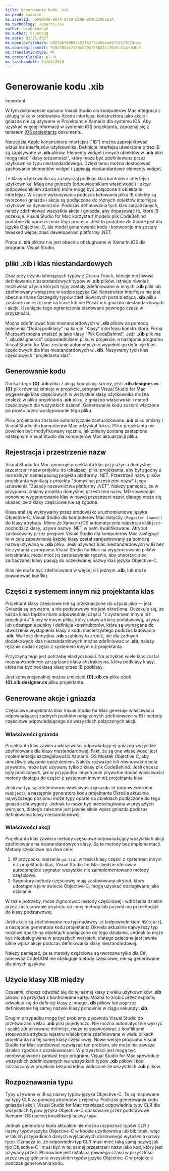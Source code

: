 ```yaml
---
title: Generowanie kodu .xib
ms.prod: xamarin
ms.assetid: 365991A8-E07A-0420-D28E-BC4D32065E1A
ms.technology: xamarin-ios
author: bradumbaugh
ms.author: brumbaug
ms.date: 03/21/2017
ms.openlocfilehash: b887dbf09693452f62f744669ad9713927020cea
ms.sourcegitcommit: 945df041e2180cb20af08b83cc703ecd1aedc6b0
ms.translationtype: MT
ms.contentlocale: pl-PL
ms.lasthandoff: 04/04/2018
---
```

# <a name="xib-code-generation"></a>Generowanie kodu .xib

> [!IMPORTANT]
>  W tym dokumencie opisano Visual Studio dla komputerów Mac integracji z usługą tylko w środowisku Xcode interfejsu konstruktora jako akcje i gniazda nie są używane w Projektancie Xamarin dla systemu iOS. Aby uzyskać więcej informacji w systemie iOS projektanta, zapoznaj się z tematem [iOS projektanta](~/ios/user-interface/designer/index.md) dokumentu.

Narzędzia Apple konstruktora interfejsu ("IB") można zaprojektować wizualnie interfejsów użytkownika. Definicje interfejsu utworzone przez IB są zapisywane w **.xib** plików. Elementy widget i innych obiektów w **.xib** pliki mogą mieć "klasy tożsamości", który może być zdefiniowana przez użytkownika typu niestandardowego. Dzięki temu można dostosować zachowanie elementów widget i zapisują niestandardowe elementy widget.

Te klasy użytkownika są zazwyczaj podklas klas kontrolera interfejsu użytkownika. Mają one *gniazda* (odpowiednikiem właściwości) i *akcje* (odpowiednikiem zdarzeń) które mogą być połączone z obiektami interfejsu. W czasie wykonywania podczas ładowania pliku IB obiekty są tworzone i gniazda i akcje są podłączone do różnych obiektów interfejsu użytkownika dynamicznie. Podczas definiowania tych klas zarządzanych, należy zdefiniować wszystkie akcje i gniazda, aby dopasować te, które IB oczekuje. Visual Studio for Mac korzysta z modelu plik CodeBehind podobne do uproszczenia tego procesu. Jest to podobne do Xcode jest dla języka Objective-C, ale model generowanie kodu i konwencje ma zostały tweaked więcej znać deweloperom platformy .NET.

Praca z **.xib** plików nie jest obecnie obsługiwane w Xamarin.iOS dla programu Visual Studio.

## <a name="xib-files-and-custom-classes"></a>pliki .xib i klas niestandardowych

Oraz przy użyciu istniejących typów z Cocoa Touch, istnieje możliwość definiowania niestandardowych typów w **.xib** plików. Istnieje również możliwość użycia których typy zostały zdefiniowane w innych **.xib** pliki lub zdefiniowany wyłącznie w kodzie języka C#. Konstruktor interfejsu nie jest obecnie znane Szczegóły typów zdefiniowanych poza bieżącą **.xib** pliku zostanie umieszczone na liście lub nie Pokaż ich gniazda niestandardowych i akcje. Usunięcie tego ograniczenia planowane pewnego czasu w przyszłości.

Można zdefiniować klas niestandardowych w **.xib** plików za pomocą polecenia "Dodaj podklasy" na karcie "Klasy" interfejsu konstruktora. Firma Microsoft można znaleźć je jako klasy "Plik CodeBehind". Jeśli **.xib** plik ma ". xib.designer.cs" odpowiednikiem pliku w projekcie, a następnie programu Visual Studio for Mac zostanie automatycznie wypełnić go definicje klas częściowych dla klas niestandardowych w **.xib**. Nazywamy tych klas częściowych "projektanta klas".

## <a name="generating-code"></a>Generowanie kodu

Dla każdego **{0} .xib** pliku z akcją kompilacji *strony*, jeśli **.xib.designer.cs {0}** plik również istnieje w projekcie, program Visual Studio for Mac wygeneruje klas częściowych w wszystkie klasy użytkownika można znaleźć w pliku projektanta **.xib** pliku, z gniazda właściwości i metod częściowych dla wszystkich działań. Generowanie kodu zostało włączone po prostu przez występowanie tego pliku.

Pliku projektanta zostanie automatycznie zaktualizowane **.xib** pliku zmiany i Visual Studio dla komputerów Mac odzyskał fokus. Pliku projektanta nie powinien być modyfikowany ręcznie, jak zmiany zostaną zastąpione następnym Visual Studio dla komputerów Mac aktualizacji pliku.

## <a name="registration-and-namespaces"></a>Rejestracja i przestrzenie nazw

Visual Studio for Mac generuje projektanta klas przy użyciu domyślnej przestrzeni nazw projektu do lokalizacji pliku projektanta, aby był zgodny z normalnym namespacing projektu platformy .NET. Przestrzeń nazw plików projektanta wynikają z projektu "domyślnej przestrzeni nazw" i jego ustawienia "Zasady nazewnictwa platformy .NET". Należy pamiętać, że w przypadku zmiany projektu domyślnej przestrzeni nazw, MD spowoduje ponowne wygenerowanie klas w nowej przestrzeni nazw, dlatego może się okazać, że z klasy częściowe nie są zgodne.

Klasa stał się wykrywalny przez środowisko uruchomieniowe języka Objective-C, Visual Studio dla komputerów Mac dotyczy `[Register (name)]` do klasy atrybutu. Mimo że Xamarin.iOS automatycznie rejestruje `NSObject`-pochodzi z klasy, używa nazwy .NET w pełni kwalifikowane. Atrybut zastosowany przez program Visual Studio dla komputerów Mac zastępuje to w celu zapewnienia każdej klasy został zarejestrowany za pomocą nazwę używaną w **.xib** pliku. Jeśli używasz klas niestandardowych w IB bez korzystania z programu Visual Studio for Mac na wygenerowanie plików projektanta, może mieć jej zastosowania ręcznie, aby utworzyć sieci zarządzanej klasy pasują do oczekiwanej nazwy klas języka Objective-C.

Klas nie może być zdefiniowana w więcej niż jednym **.xib**, lub może powodować konflikt.

## <a name="non-designer-class-parts"></a>Części z systemem innym niż projektanta klas

Projektant klasy częściowe nie są przeznaczone do użycia jako — jest. Gniazda są prywatne, a nie podstawowy nie jest określona. Oczekuje się, że każda klasa będzie miało odpowiedniej części "z systemem innym niż projektanta" klasy w innym pliku, który ustawia klasę podstawową, używa lub udostępnia punkty i definiuje konstruktorów, które są wymagane do utworzenia wystąpienia klasy z kodu macierzystego podczas ładowania **.xib**. Wartość domyślna **.xib** szablony to zrobić, ale dla żadnych dodatkowych klas niestandardowych można zdefiniować w **.xib**, należy ręcznie dodać części z systemem innym niż projektanta.

Przyczyną tego jest potrzebę elastyczności. Na przykład wiele klas został można wspólnego zarządzane klasa abstrakcyjna, która podklasy klasy, która ma być podklasą klasy przez IB podklasy.

Jest konwencjonalnej można umieścić **{0}.xib.cs** pliku obok **{0}.xib.designer.cs** pliku projektanta.

<a name="generated" />

## <a name="generated-actions-and-outlets"></a>Generowane akcje i gniazda

Częściowe projektanta klas Visual Studio for Mac generuje właściwości odpowiadającej żadnych punktów połączonych zdefiniowane w IB i metody częściowe odpowiadającego do wszystkich połączonych akcji.

### <a name="outlet-properties"></a>Właściwości gniazda

Projektanta klas zawiera właściwości odpowiadającej gniazda wszystkie zdefiniowane dla klasy niestandardowej. Fakt, że są one właściwości jest implementacja szczegółowości Xamarin.iOS Mostek Objective C, aby umożliwić wiązanie opóźnieniem. Należy rozważyć ich równoważne pola prywatne, może być używany tylko z klasy plik CodeBehind. Jeśli chcesz były publicznych, jak w przypadku innych pole prywatne dodać właściwości metody dostępu do części z systemem innym niż projektanta klas.

Jeśli ma typ są zdefiniowane właściwości gniazda `id` (odpowiednikiem `NSObject`), a następnie generatora kodu projektanta Określa aktualnie najwyższego poziomu może typy oparte na obiektach podłączone do tego gniazda dla wygody.
Jednak to może być nieobsługiwana w przyszłych wersjach, dlatego zalecane jest jawnie silnie wpisz gniazda podczas definiowania klasy niestandardowej.

### <a name="action-properties"></a>Właściwości akcji

Projektanta klas zawiera metody częściowe odpowiadający wszystkich akcji zdefiniowane na niestandardowych klasy. Są to metody bez implementacji. Metody częściowe ma dwa cele:

1.  W przypadku wpisania `partial` w treści klasy części z systemem innym niż projektanta klas, Visual Studio for Mac będzie oferować autocomplete sygnatur wszystkie nie zaimplementowano metody częściowe.
2.  Sygnatury metody częściowej mają zastosowany atrybut, który udostępnia je w świecie Objective-C, mogą uzyskać obsługiwane jako działanie.


W razie potrzeby, może zignorować metody częściowej i wdrożenia działań przez zastosowanie atrybutu do innej metody lub pozwól mu przechodzić do klasy podstawowej.

Jeśli akcje są zdefiniowane ma typ nadawcy `id` (odpowiednikiem `NSObject`), a następnie generatora kodu projektanta Określa aktualnie najwyższy typ możliwe oparte na obiektach podłączone do tego działania. Jednak to może być nieobsługiwana w przyszłych wersjach, dlatego zalecane jest jawnie silnie wpisz akcje podczas definiowania klasy niestandardowej.

Należy pamiętać, że te metody częściowe są tworzone tylko dla C#, ponieważ CodeDOM nie obsługuje metody częściowe, nie są generowane dla innych języków.

## <a name="cross-xib-class-usage"></a>Użycie klasy XIB między

Czasami, chcesz odwołać się do tej samej klasy z wielu użytkowników **.xib** plików, na przykład z kontrolerami kartę. Można to zrobić przez explictly odwołuje się do definicji klasy z innego **.xib** plików lub poprzez definiowanie tej samej nazwie klasy ponownie w ciągu sekundy **.xib**.

Drugim przypadku mogą być problemy z powodu Visual Studio do przetwarzania Mac **.xib** pliki pojedynczo. Nie można automatycznie wykryć i scalić zduplikowane definicje, może to spowodować z konfliktami stosowania atrybutu rejestru wielokrotnie zdefiniowane w wielu plikach projektanta na tej samej klasy częściowej. Nowe wersje programu Visual Studio for Mac spróbować rozwiązać ten problem, ale może nie zawsze działać zgodnie z oczekiwaniami. W przyszłości jest mogą być nieobsługiwane i zamiast tego programu Visual Studio for Mac spowoduje wszystkich zdefiniowanych we wszystkich typów **.xib** plików i kod zarządzany w projekcie bezpośrednio widoczne ze wszystkich **.xib** plików.

## <a name="type-resolution"></a>Rozpoznawania typu

Typy używane w IB są nazwy typów języka Objective-C. Te są mapowane na typy CLR za pomocą atrybutów z rejestru. Podczas generowania kodu gniazda i akcji, Visual Studio for Mac rozwiązać odpowiednie typy CLR dla wszystkich typów języka Objective-C opakowane przez podstawowe Xamarin.iOS i pełnej kwalifikacji nazwy typu.

Jednak generatora kodu aktualnie nie można rozpoznać typów CLR z nazwy typów języka Objective-C w kodzie użytkownika lub bibliotek, więc w takich przypadkach danych wyjściowych dosłownego wyrażenia nazwy typu. Oznacza to, że odpowiedni typ CLR musi mieć taką samą nazwę jak typ Objective-C i musi być w tej samej przestrzeni nazw jako kod, który jest używany przez. Planowane jest ustalana pewnego czasu w przyszłości przez uwzględnieniu wszystkich typów języka Objective-C w projekcie podczas generowania kodu.
